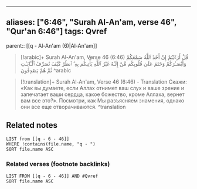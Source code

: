 
---
aliases: ["6:46", "Surah Al-An'am, verse 46", "Qur'an 6:46"]
tags: Qvref
---

parent:: [[q - Al-An'am (6)|Al-An'am]]

> [!arabic]+ Surah Al-An'am, Verse 46 (6:46)
> <span class="quran-arabic">قُلْ أَرَءَيْتُمْ إِنْ أَخَذَ ٱللَّهُ سَمْعَكُمْ وَأَبْصَـٰرَكُمْ وَخَتَمَ عَلَىٰ قُلُوبِكُم مَّنْ إِلَـٰهٌ غَيْرُ ٱللَّهِ يَأْتِيكُم بِهِ ۗ ٱنظُرْ كَيْفَ نُصَرِّفُ ٱلْـَٔايَـٰتِ ثُمَّ هُمْ يَصْدِفُونَ</span>
^arabic

> [!translation]+ Surah Al-An'am, Verse 46 (6:46) - Translation
> Скажи: «Как вы думаете, если Аллах отнимет ваш слух и ваше зрение и запечатает ваши сердца, какое божество, кроме Аллаха, вернет вам все это?». Посмотри, как Мы разъясняем знамения, однако они все еще отворачиваются.
^translation



## Related notes
```dataview
LIST from [[q - 6 - 46]]
WHERE !contains(file.name, "q - ")
SORT file.name ASC
```

### Related verses (footnote backlinks)
```dataview
LIST FROM [[q - 6 - 46]] AND #Qvref
SORT file.name ASC
```

